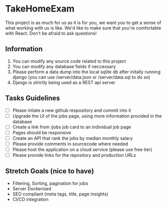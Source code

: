 # TakeHomeExam

This project is as much for us as it is for you, we want you to get a sense of what working with us is like. We'd like to make sure that you're comfortable with React. Don't be afraid to ask questions!

## Information

1. You can modify any source code related to this project
2. You can modify any database fields if neccessary
3. Please perform a data dump into the local sqlite db after initally running django (you can use /server/data.json or /server/data.sql to do so)
4. Django is strictly being used as a REST api server

## Tasks Guidelines
- [ ] Please intiate a new github respository and commit into it
- [ ] Upgrade the UI of the jobs page, using more information provided in the database
- [ ] Create a link from /jobs job card to an individual job page
- [ ] Pages should be responsive
- [ ] Create an API that rank the jobs by median monthly salary
- [ ] Please provide comments in sourcecode where needed
- [ ] Please host the application on a cloud service (please use free tier)
- [ ] Please provide links for the repository and production URLs

## Stretch Goals (nice to have)

- Filtering, Sorting, pagination for jobs
- Server Dockerised
- SEO compliant (meta tags, title, page insights)
- CI/CD integration
